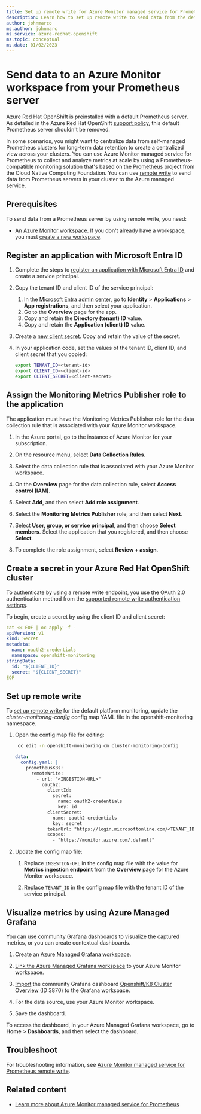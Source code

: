 ```yaml
---
title: Set up remote write for Azure Monitor managed service for Prometheus
description: Learn how to set up remote write to send data from the default Prometheus server running in your Azure Red Hat OpenShift cluster to your Azure Monitor workspace.
author: johnmarco
ms.author: johnmarc
ms.service: azure-redhat-openshift
ms.topic: conceptual
ms.date: 01/02/2023
---
```


# Send data to an Azure Monitor workspace from your Prometheus server

Azure Red Hat OpenShift is preinstalled with a default Prometheus server. As detailed in the Azure Red Hat OpenShift [support policy](support-policies-v4.md), this default Prometheus server shouldn't be removed.

In some scenarios, you might want to centralize data from self-managed Prometheus clusters for long-term data retention to create a centralized view across your clusters. You can use Azure Monitor managed service for Prometheus to collect and analyze metrics at scale by using a Prometheus-compatible monitoring solution that's based on the [Prometheus](https://aka.ms/azureprometheus-promio) project from the Cloud Native Computing Foundation. You can use [remote write](https://prometheus.io/docs/operating/integrations/#remote-endpoints-and-storage) to send data from Prometheus servers in your cluster to the Azure managed service.

## Prerequisites

To send data from a Prometheus server by using remote write, you need:

- An [Azure Monitor workspace](../azure-monitor/essentials/azure-monitor-workspace-overview.md). If you don't already have a workspace, you must [create a new workspace](../azure-monitor/essentials/azure-monitor-workspace-manage.md#create-an-azure-monitor-workspace).

## Register an application with Microsoft Entra ID

1. Complete the steps to [register an application with Microsoft Entra ID](../active-directory/develop/howto-create-service-principal-portal.md#register-an-application-with-azure-ad-and-create-a-service-principal) and create a service principal.

1. Copy the tenant ID and client ID of the service principal:

   1. In the [Microsoft Entra admin center](https://entra.microsoft.com), go to **Identity** > **Applications** > **App registrations**, and then select your application.
   1. Go to the **Overview** page for the app.
   1. Copy and retain the **Directory (tenant) ID** value.
   1. Copy and retain the **Application (client) ID** value.

1. Create a [new client secret](../active-directory/develop/howto-create-service-principal-portal.md#option-3-create-a-new-client-secret). Copy and retain the value of the secret.

1. In your application code, set the values of the tenant ID, client ID, and client secret that you copied:

   ```bash
   export TENANT_ID=<tenant-id>
   export CLIENT_ID=<client-id>
   export CLIENT_SECRET=<client-secret>
   ```

## Assign the Monitoring Metrics Publisher role to the application

The application must have the Monitoring Metrics Publisher role for the data collection rule that is associated with your Azure Monitor workspace.

1. In the Azure portal, go to the instance of Azure Monitor for your subscription.

1. On the resource menu, select **Data Collection Rules**.

1. Select the data collection rule that is associated with your Azure Monitor workspace.

1. On the **Overview** page for the data collection rule, select **Access control (IAM)**.

1. Select **Add**, and then select **Add role assignment**.

1. Select the **Monitoring Metrics Publisher** role, and then select **Next**.

1. Select **User, group, or service principal**, and then choose **Select members**. Select the application that you registered, and then choose **Select**.

1. To complete the role assignment, select **Review + assign**.

## Create a secret in your Azure Red Hat OpenShift cluster

To authenticate by using a remote write endpoint, you use the OAuth 2.0 authentication method from the [supported remote write authentication settings](https://docs.openshift.com/container-platform/4.11/monitoring/configuring-the-monitoring-stack.html#supported_remote_write_authentication_settings_configuring-the-monitoring-stack).

To begin, create a secret by using the client ID and client secret:

```yaml
cat << EOF | oc apply -f -
apiVersion: v1
kind: Secret
metadata:
  name: oauth2-credentials
  namespace: openshift-monitoring
stringData:
  id: "${CLIENT_ID}"
  secret: "${CLIENT_SECRET}"
EOF
```
  
## Set up remote write

To [set up remote write](https://docs.openshift.com/container-platform/4.11/monitoring/configuring-the-monitoring-stack.html#configuring_remote_write_storage_configuring-the-monitoring-stack) for the default platform monitoring, update the *cluster-monitoring-config* config map YAML file in the openshift-monitoring namespace.

1. Open the config map file for editing:

   ```bash
    oc edit -n openshift-monitoring cm cluster-monitoring-config
    ```

    ```yaml
    data:
      config.yaml: |
        prometheusK8s:
          remoteWrite:
            - url: "<INGESTION-URL>"
              oauth2:
                clientId:
                  secret:
                    name: oauth2-credentials
                    key: id
                clientSecret:
                  name: oauth2-credentials
                  key: secret
                tokenUrl: "https://login.microsoftonline.com/<TENANT_ID>/oauth2/v2.0/token"
                scopes:
                  - "https://monitor.azure.com/.default"
    ```

1. Update the config map file:

   1. Replace `INGESTION-URL` in the config map file with the value for **Metrics ingestion endpoint** from the **Overview** page for the Azure Monitor workspace.

   1. Replace `TENANT_ID` in the config map file with the tenant ID of the service principal.

## Visualize metrics by using Azure Managed Grafana

You can use community Grafana dashboards to visualize the captured metrics, or you can create contextual dashboards.

1. Create an [Azure Managed Grafana workspace](../managed-grafana/quickstart-managed-grafana-portal.md).

1. [Link the Azure Managed Grafana workspace](../azure-monitor/essentials/azure-monitor-workspace-manage.md?tabs=azure-portal#link-a-grafana-workspace) to your Azure Monitor workspace.

1. [Import](../managed-grafana/how-to-create-dashboard.md?tabs=azure-portal#import-a-grafana-dashboard) the community Grafana dashboard [Openshift/K8 Cluster Overview](https://grafana.com/grafana/dashboards/3870-openshift-k8-cluster-overview/) (ID 3870)  to the Grafana workspace.

1. For the data source, use your Azure Monitor workspace.

1. Save the dashboard.

To access the dashboard, in your Azure Managed Grafana workspace, go to **Home** > **Dashboards**, and then select the dashboard.

## Troubleshoot

For troubleshooting information, see [Azure Monitor managed service for Prometheus remote write](../azure-monitor/containers/prometheus-remote-write-troubleshooting.md#ingestion-quotas-and-limits).

## Related content

- [Learn more about Azure Monitor managed service for Prometheus](../azure-monitor/essentials/prometheus-metrics-overview.md)
